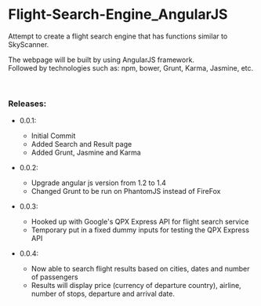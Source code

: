 # Flight-Search-Engine_AngularJS

Attempt to create a flight search engine that has functions similar to SkyScanner.

The webpage will be built by using AngularJS framework.
<br/>Followed by technologies such as: npm, bower, Grunt, Karma, Jasmine, etc.

<br/>

### Releases: 
* 0.0.1: 
  * Initial Commit
  * Added Search and Result page
  * Added Grunt, Jasmine and Karma

* 0.0.2:
  * Upgrade angular js version from 1.2 to 1.4
  * Changed Grunt to be run on PhantomJS instead of FireFox

* 0.0.3:
  * Hooked up with Google's QPX Express API for flight search service
  * Temporary put in a fixed dummy inputs for testing the QPX Express API

* 0.0.4:
  * Now able to search flight results based on cities, dates and number of passengers
  * Results will display price (currency of departure country), airline, number of stops, departure and arrival date.